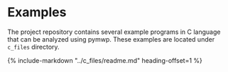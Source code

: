 # Examples

The project repository contains several example programs in C language
 that can be analyzed using pymwp. These examples are located under `c_files` 
 directory.

{%
   include-markdown "../c_files/readme.md"
   heading-offset=1
%}
